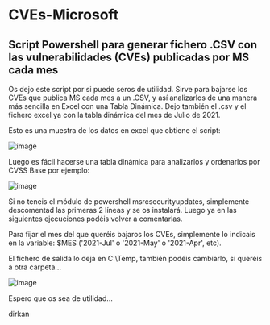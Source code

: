 # CVEs-Microsoft
Script Powershell para generar fichero .CSV con las vulnerabilidades (CVEs) publicadas por MS cada mes
--------------------------------------------------------------------------------------------------------------------------------------------------------------------
Os dejo este script por si puede seros de utilidad.  Sirve para bajarse los CVEs que publica MS cada mes a un .CSV, y así analizarlos de una manera más sencilla en Excel con una Tabla Dinámica.  Dejo también el .csv y el fichero excel ya con la tabla dinámica del mes de Julio de 2021.
 
Esto es una muestra de los datos en excel que obtiene el script:

![image](https://user-images.githubusercontent.com/87771600/126517725-0e4b42e0-c10d-44b0-a50a-2b9912065172.png)

Luego es fácil hacerse una tabla dinámica para analizarlos y ordenarlos por CVSS Base por ejemplo:

![image](https://user-images.githubusercontent.com/87771600/126517808-dc6df199-5663-4dce-98d0-38b9fab3ecd2.png)

Si no teneis el módulo de powershell msrcsecurityupdates, simplemente descomentad las primeras 2 líneas y se os instalará.  Luego ya en las siguientes ejecuciones podéis volver a comentarlas.   

Para fijar el mes del que queréis bajaros los CVEs, simplemente lo indicais en la variable: $MES ('2021-Jul' o '2021-May' o '2021-Apr', etc). 
 
El fichero de salida lo deja en C:\Temp, también podéis cambiarlo, si queréis a otra carpeta...

![image](https://user-images.githubusercontent.com/87771600/126517929-9a735086-72fc-4d00-9f9c-609d0884c4ac.png)


Espero que os sea de utilidad...

dirkan
